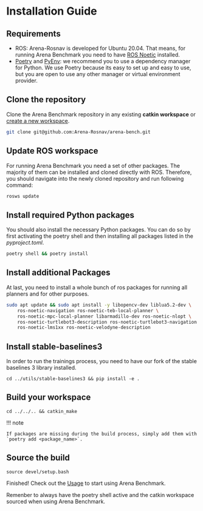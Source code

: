 # Installation Guide

## Requirements

- ROS: Arena-Rosnav is developed for Ubuntu 20.04. That means, for running Arena Benchmark you need to have [ROS Noetic](http://wiki.ros.org/noetic/Installation) installed.
- [Poetry](https://python-poetry.org/) and [PyEnv](https://github.com/pyenv/pyenv): we recommend you to use a dependency manager for Python. We use Poetry because its easy to set up and easy to use, but you are open to use any other manager or virtual environment provider.

## Clone the repository

Clone the Arena Benchmark repository in any existing **catkin workspace** or [create a new workspace](http://wiki.ros.org/catkin/Tutorials/create_a_workspace).

```bash
git clone git@github.com:Arena-Rosnav/arena-bench.git
```

## Update ROS workspace

For running Arena Benchmark you need a set of other packages. The majority of them can be installed and cloned directly with ROS. Therefore, you should navigate into the newly cloned repository and run following command:

```bash
rosws update
```

## Install required Python packages

You should also install the necessary Python packages. You can do so by first activating the poetry shell and then installing all packages listed in the _pyproject.toml_.

```bash
poetry shell && poetry install
```

## Install additional Packages

At last, you need to install a whole bunch of ros packages for running all planners and for other purposes.

```bash
sudo apt update && sudo apt install -y libopencv-dev liblua5.2-dev \
    ros-noetic-navigation ros-noetic-teb-local-planner \
    ros-noetic-mpc-local-planner libarmadillo-dev ros-noetic-nlopt \
    ros-noetic-turtlebot3-description ros-noetic-turtlebot3-navigation \
    ros-noetic-lms1xx ros-noetic-velodyne-description
```

## Install stable-baselines3

In order to run the trainings process, you need to have our fork of the stable baselines 3 library installed.

```
cd ../utils/stable-baselines3 && pip install -e .
```

## Build your workspace

```
cd ../../.. && catkin_make
```

!!! note

    If packages are missing during the build process, simply add them with `poetry add <package_name>`.

## Source the build

```
source devel/setup.bash
```

Finished! Check out the [Usage](usage.md) to start using Arena Benchmark.

Remenber to always have the poetry shell active and the catkin workspace sourced when using Arena Benchmark.
